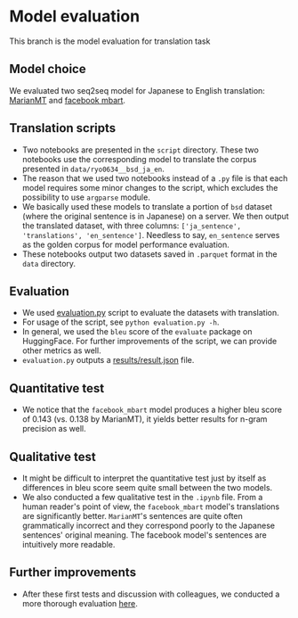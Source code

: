 # Model evaluation
This branch is the model evaluation for translation task
## Model choice
We evaluated two seq2seq model for Japanese to English translation: [MarianMT](https://huggingface.co/docs/transformers/model_doc/marian) and [facebook mbart](https://huggingface.co/facebook/mbart-large-50-many-to-many-mmt).
## Translation scripts
- Two notebooks are presented in the `script` directory. These two notebooks use the corresponding model to translate the corpus presented in `data/ryo0634__bsd_ja_en`. 
- The reason that we used two notebooks instead of a `.py` file is that each model requires some minor changes to the script, which excludes the possibility to use `argparse` module.
- We basically used these models to translate a portion of `bsd` dataset (where the original sentence is in Japanese) on a server. We then output the translated dataset, with three columns: `['ja_sentence', 'translations', 'en_sentence']`. Needless to say, `en_sentence` serves as the golden corpus for model performance evaluation.
- These notebooks output two datasets saved in `.parquet` format in the `data` directory.
## Evaluation
- We used [evaluation.py](https://github.com/ShenYT0/Parallel-corpus-evaluation-for-translation-tasks/blob/model_evaluation/script/evaluation.py) script to evaluate the datasets with translation.
- For usage of the script, see `python evaluation.py -h`.
- In general, we used the `bleu` score of the `evaluate` package on HuggingFace. For further improvements of the script, we can provide other metrics as well.
- `evaluation.py` outputs a [results/result.json](https://github.com/ShenYT0/Parallel-corpus-evaluation-for-translation-tasks/blob/model_evaluation/results/result.json) file.
## Quantitative test
- We notice that the `facebook_mbart` model produces a higher bleu score of 0.143 (vs. 0.138 by MarianMT), it yields better results for n-gram precision as well.
## Qualitative test
- It might be difficult to interpret the quantitative test just by itself as differences in bleu score seem quite small between the two models. 
- We also conducted a few qualitative test in the `.ipynb` file. From a human reader's point of view, the `facebook_mbart` model's translations are significantly better. `MarianMT`'s sentences are quite often grammatically incorrect and they correspond poorly to the Japanese sentences' original meaning. The facebook model's sentences are intuitively more readable.
## Further improvements
- After these first tests and discussion with colleagues, we conducted a more thorough evaluation [here](https://github.com/ShenYT0/Parallel-corpus-evaluation-for-translation-tasks/blob/main/model_evaluate.ipynb).
